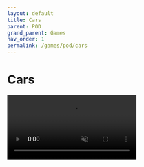 ```yaml
---
layout: default
title: Cars
parent: POD
grand_parent: Games
nav_order: 1
permalink: /games/pod/cars
---
```


#   Cars

<video autoplay loop muted playsinline src="gamma.mp4"></video>
